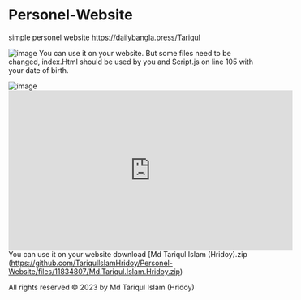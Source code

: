 # Personel-Website
simple personel website  https://dailybangla.press/Tariqul


![image](https://github.com/TariqullslamHridoy/Personel-Website/assets/110732307/f75d8b54-7a6e-4d01-9b32-5fa1a9b03b37)
You can use it on your website.  But some files need to be changed, index.Html should be used by you and Script.js on line 105 with your date of birth.

![image](https://github.com/TariqullslamHridoy/Personel-Website/assets/110732307/f065c6f8-012b-4f7e-bdcd-99766fbb00a1)   <iframe width="560" height="315" src="https://www.youtube.com/embed/zrbTfdCdilc" title="YouTube video player" frameborder="0" allow="accelerometer; autoplay; clipboard-write; encrypted-media; gyroscope; picture-in-picture; web-share" allowfullscreen></iframe>
  You can use it on your website download
[Md Tariqul IsIam (Hridoy).zip (https://github.com/TariqullslamHridoy/Personel-Website/files/11834807/Md.Tariqul.IsIam.Hridoy.zip)


All rights reserved © 2023 by Md Tariqul IsIam (Hridoy)





